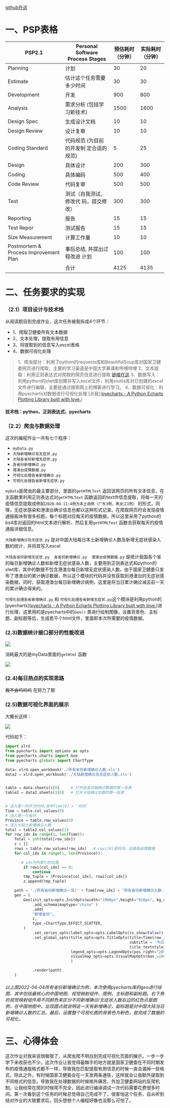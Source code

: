 [github在这](https://github.com/VJJJJJJ1/032002534)

# 一、PSP表格

| PSP2.1                                | Personal Software Process Stages       | 预估耗时 （分钟） | 实际耗时 （分钟） |
| ------------------------------------- | -------------------------------------- | ----------------- | ----------------- |
| Planning                              | 计划                                   | 30                | 20                |
| Estimate                              | 估计这个任务需要多少时间               | 30                | 30                |
| Development                           | 开发                                   | 900               | 800               |
| Analysis                              | 需求分析 (包括学习新技术)              | 1500              | 1600              |
| Design Spec                           | 生成设计文档                           | 10                | 10                |
| Design Review                         | 设计复审                               | 10                | 10                |
| Coding Standard                       | 代码规范 (为目前的开发制 定合适的规范) | 5                 | 25                |
| Design                                | 具体设计                               | 200               | 300               |
| Coding                                | 具体编码                               | 500               | 400               |
| Code Review                           | 代码复审                               | 500               | 500               |
| Test                                  | 测试（自我测试，修改代 码，提交修改）  | 300               | 300               |
| Reporting                             | 报告                                   | 15                | 15                |
| Test Repor                            | 测试报告                               | 15                | 15                |
| Size Measurement                      | 计算工作量                             | 10                | 10                |
| Postmortem & Process Improvement Plan | 事后总结, 并提出过程改进 计划          | 100               | 100               |
|                                       | 合计                                   | 4125              | 4135              |



# 二、任务要求的实现
### （2.1）项目设计与技术栈
从阅读题目到完成作业，这次任务被我拆成4个环节：

- 1、爬取卫健委所有文本数据
- 2、文本处理，提取有用信息
- 3、将提取到的信息写入excel表格
- 4、数据可视化处理 

> 1、爬虫部分：利用了python的requests库和BeautifulSoup库对国家卫健委网页进行爬取，主要的学习渠道是中国大学慕课和哔哩哔哩
> 2、文本提取：利用正则表达式对爬取的网页信息进行提取 [链接在这](https://www.runoob.com/python/python-reg-expressions.html)
> 3、数据写入：利用python的xlwt库创建并写入excel文件，利用xlutils库对已创建的excel文件进行编辑，主要是通过搜索网上的博客进行学习。
> 4、数据可视化：利用pyecharts对数据进行可视化处理 [点我]([pyecharts - A Python Echarts Plotting Library built with love.](https://pyecharts.org/#/))

#### 技术栈：python、正则表达式、pyecharts

### （2.2）爬虫与数据处理

这次的编程作业一共有七个程序：

- ```myData.py```
- ```大陆新增确诊及无症状.py```
- ```大陆各省份新增无症状.py```
- ```各省份新增确诊.py```
- ```港澳台疫情数据.py```
- ```可视化处理各省新增确诊.py```
- ```可视化处理各省新增无症状.py```

```myData```是爬虫的最主要部分，里面的```getHTMLText``` 返回该网页的所有文本信息，在主函数里利用正则表达式对```getHTMLText``` 函数返回的text作信息提取，将每一天的疫情信息提取成例如```2020-04-11:4例为本土病例（广东3例，黑龙江1例）``` 的形式，同理，无症状感染和港澳台确诊信息也都以这种形式记录。在爬取网页时会发现疫情通报板块有很多标题，每个标题对应每天的疫情数据，所以这里采用了python的bs4库对返回的html文本进行解析，然后复用```getHTMLText``` 函数去获取每天的疫情通报详细信息。

```大陆新增确诊及无症状.py``` 是对中国大陆每日本土新增确诊人数及新增无症状感染人数的统计，并将其写入excel

```大陆各省份新增无症状.py  各省份新增确诊.py  港澳台疫情数据.py``` 是统计我国各个省的每日新增确诊人数和新增无症状感染人数，主要用到正则表达式和python的xlwt库，其中的数据不包含港澳台每日新增无症状感染人数。由于国家卫健委只发布了港澳台的累计确诊数据，所以这个模块的代码并没有获取到港澳台的无症状感染数据，同时，获取港澳台每日新增确诊病例，这里是将当日累计确诊减去前一天的累计确诊得来的。

```可视化处理各省新增确诊.py``` 和 ```可视化处理各省新增无症状.py```这个模块是利用python的 [pyecharts]([pyecharts - A Python Echarts Plotting Library built with love.](https://pyecharts.org/#/))进行处理，这里用的是pyecharts中的```Geo()``` 类进行绘制图像，设置背景色、主标题、副标题等后，生成若干个html文件，里面即本次所需要的疫情数据。



### (2.3)数据统计接口部分的性能改进

![](https://img2022.cnblogs.com/blog/2288863/202209/2288863-20220920193501093-1892782633.png)

消耗最大的是myData里面的```getHtml``` 函数

![](https://img2022.cnblogs.com/blog/2288863/202209/2288863-20220920193751280-1494820992.png)



### (2.4)每日热点的实现思路

~~我不会呜呜呜~~ 在努力了额

### (2.5)数据可视化界面的展示

大概长这样：

![](https://img2022.cnblogs.com/blog/2288863/202209/2288863-20220920173357247-1403410416.png)

代码如下：

```python
import xlrd
from pyecharts import options as opts
from pyecharts.charts import Geo
from pyecharts.globals import ChartType

data= xlrd.open_workbook('./所有省份新增确诊人数.xls')
data2 = xlrd.open_workbook('./大陆新增确诊及无症状人数.xls')


table = data.sheets()[0]     # 打开各省详细确诊数据的第一张表
table2 = data2.sheets()[0]   # 打开大陆确诊总数的第一张表


# 读入第一列作为时间,其中Time[0] = '时间'
Time = table.col_values(0)
# 读入第一行省份
Province = table.row_values(0)
# 读入大陆土新增确诊人数
total = table2.col_values(1)
for row_idx in range(1, len(Time)):
    Total = int(total[row_idx])
    z = []
    rowi = table.row_values(row_idx)   # rowi[0]是时间，后面是疫情数据
    for col_idx in range(1, len(Province)):

       # idx为列索引的位置
        if rowi[col_idx] == 0:
            continue
        tmp_tuple = (Province[col_idx], rowi[col_idx])
        z.append(tmp_tuple)

    path = './所有省份新增确诊一览/' + Time[row_idx] + "所有省份新增确诊人数.html"
    geo = (
        Geo(init_opts=opts.InitOpts(width="1900px",height="910px", bg_color='pink', page_title=Time[row_idx] + "所有省份新增确诊人数"))
            .add_schema(maptype="china" )
            .add(
            "新增省份",
            z,
            type_=ChartType.EFFECT_SCATTER,
        )
            .set_series_opts(label_opts=opts.LabelOpts(is_show=False))
            .set_global_opts(title_opts=opts.TitleOpts(title=Time[row_idx] + "所有省份新增确诊人数",pos_left="center",
                                                       subtitle = '今日中国大陆新增确诊人数：' + str(Total),
                                                       title_textstyle_opts=opts.TextStyleOpts(font_size=50)),
                             legend_opts=opts.LegendOpts(pos_right="28%", pos_bottom="32%", is_show=True),
                             visualmap_opts=opts.VisualMapOpts(max_=2000, pos_left="10%",pos_bottom="10%")
                             )

            .render(path)
    )
```

###### 以上图2022-04-04所有省份新增确诊为例，本次使用pyecharts库的geo进行绘图，其中包括最核心的中国地图、视觉映射组件、图例、主标题和副标题。右下角的视觉映射组件用不同颜色来区分不同新增确诊/无症状人数右边的红色点是图例，在中国地图中，出现圆点就说明这一天有新增确诊，副标题是对中国大陆当日新增确诊人数的汇总。最后，设置整个可视化图的背景色为粉色，就完成了数据的可视化。

# 三、心得体会

这次作业对我来说很极限了，从爬虫爬不明白到完成可视化页面的展示，一步一步学下来收获也不少。这次作业让我觉得最棘手的地方就是国家卫健委在不同时期发布的疫情通报格式都不一样，导致我在匹配提取有用信息的时候一直会漏掉一些格式，除此之外，有时候国家卫健委会在一天发两条通告，这样就会让我额外提取到不同格式的信息，导致我在处理数据的时候格外痛苦，外加卫健委网站的反爬机制，让我经常在爬的时候爬不完全，因此进行编译调试一次代码需要花费很多时间。第一次看到这个任务的时候总觉得自己完成不了，很害怕这个任务，自从听到结对作业的大致要求后，回头想想个人编程好像也没那么可怕了。

